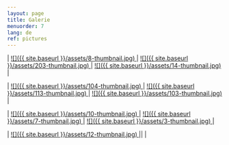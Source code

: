 ```yaml
---
layout: page
title: Galerie
menuorder: 7
lang: de
ref: pictures
---
```

| <a href="/assets/8.jpg"> ![]({{ site.baseurl }}/assets/8-thumbnail.jpg) </a> | <a href="/assets/203.jpg"> ![]({{ site.baseurl }}/assets/203-thumbnail.jpg) </a> | <a href="/assets/14.jpg">  ![]({{ site.baseurl }}/assets/14-thumbnail.jpg) </a> |

| <a href="/assets/104.jpg">  ![]({{ site.baseurl }}/assets/104-thumbnail.jpg) </a> | <a href="/assets/113.jpg"> ![]({{ site.baseurl }}/assets/113-thumbnail.jpg) </a> | <a href="/assets/103.jpg">  ![]({{ site.baseurl }}/assets/103-thumbnail.jpg) </a> |

|  <a href="/assets/10.jpg">  ![]({{ site.baseurl }}/assets/10-thumbnail.jpg) </a> |  <a href="/assets/7.jpg"> ![]({{ site.baseurl }}/assets/7-thumbnail.jpg) </a> | <a href="/assets/3.jpg"> ![]({{ site.baseurl }}/assets/3-thumbnail.jpg) </a>| 
 
| <a href="/assets/12.jpg">![]({{ site.baseurl }}/assets/12-thumbnail.jpg) </a> || |

